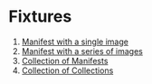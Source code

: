 # Fixtures
1. [Manifest with a single image](SGV_single_image_manifest.json)
2. [Manifest with a series of images](SGV_series_images_manifest.json)
3. [Collection of Manifests](SGV_collection_manifests.json)
4. [Collection of Collections](SGV_collection_collections.json)
